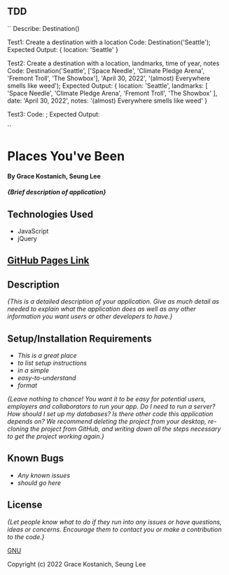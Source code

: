 
## TDD
``
Describe: Destination()

Test1: Create a destination with a location
Code: Destination('Seattle');
Expected Output: { location: 'Seattle' }

Test2: Create a destination with a location, landmarks, time of year, notes
Code: Destination('Seattle', ['Space Needle', 'Climate Pledge Arena', 'Fremont Troll', 'The Showbox'], 'April 30, 2022', '(almost) Everywhere smells like weed');
Expected Output: 
{ 
  location: 'Seattle',
  landmarks: [
    'Space Needle', 'Climate Pledge Arena', 'Fremont Troll', 'The Showbox'
  ],
  date: 'April 30, 2022',
  notes: '(almost) Everywhere smells like weed'
}

Test3: 
Code: ;
Expected Output: 

``

# Places You've Been

#### By Grace Kostanich, Seung Lee

#### _{Brief description of application}_

## Technologies Used

* JavaScript
* jQuery

## [GitHub Pages Link](https://)

## Description

_{This is a detailed description of your application. Give as much detail as needed to explain what the application does as well as any other information you want users or other developers to have.}_

## Setup/Installation Requirements

* _This is a great place_
* _to list setup instructions_
* _in a simple_
* _easy-to-understand_
* _format_

_{Leave nothing to chance! You want it to be easy for potential users, employers and collaborators to run your app. Do I need to run a server? How should I set up my databases? Is there other code this application depends on? We recommend deleting the project from your desktop, re-cloning the project from GitHub, and writing down all the steps necessary to get the project working again.}_

## Known Bugs

* _Any known issues_
* _should go here_

## License

_{Let people know what to do if they run into any issues or have questions, ideas or concerns.  Encourage them to contact you or make a contribution to the code.}_

[GNU](/LICENSE-GNU)

Copyright (c) 2022 Grace Kostanich, Seung Lee
